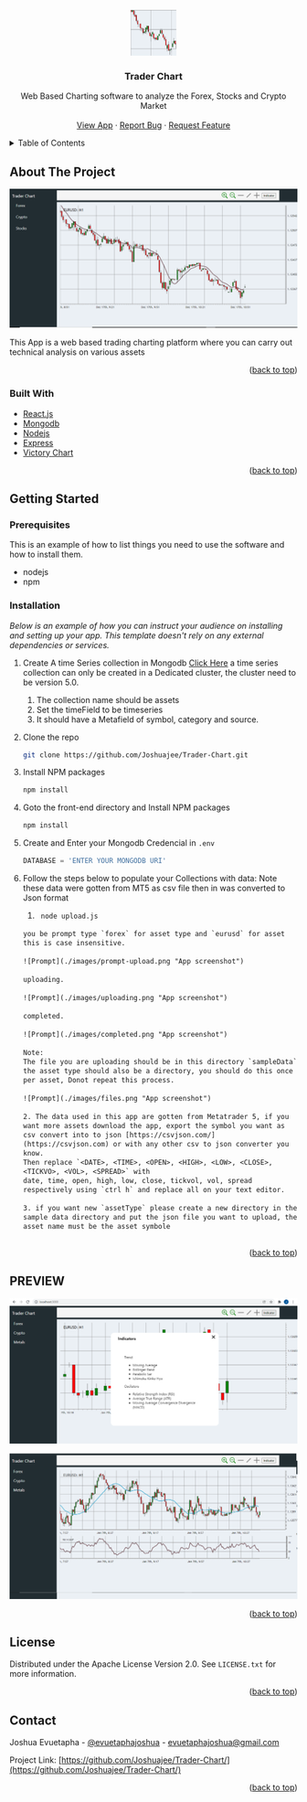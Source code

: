 <div id="top"></div>

<!-- PROJECT LOGO -->
<br />
<div align="center">
  <a href="https://github.com/Joshuajee/Trader-Chart/">
    <img src="images/logo.png" alt="Logo" width="80" height="80">
  </a>

  <h3 align="center">Trader Chart</h3>

  <p align="center">
    Web Based Charting software to analyze the Forex, Stocks and Crypto Market
    <br />
    <br />
    <a href="https://trader-chart.herokuapp.com/">View App</a>
    ·
    <a href="https://github.com/Joshuajee/Trader-Chart/issues">Report Bug</a>
    ·
    <a href="https://github.com/Joshuajee/Trader-Chart/issues">Request Feature</a>
  </p>
</div>



<!-- TABLE OF CONTENTS -->
<details>
  <summary>Table of Contents</summary>
  <ol>
    <li>
      <a href="#about-the-project">About The Project</a>
      <ul>
        <li><a href="#built-with">Built With</a></li>
      </ul>
    </li>
    <li>
      <a href="#getting-started">Getting Started</a>
      <ul>
        <li><a href="#prerequisites">Prerequisites</a></li>
        <li><a href="#installation">Installation</a></li>
      </ul>
    </li>
    <li><a href="#license">License</a></li>
    <li><a href="#contact">Contact</a></li>
    <li><a href="#acknowledgments">Acknowledgments</a></li>
  </ol>
</details>



<!-- ABOUT THE PROJECT -->
## About The Project

![Trader Chart Screen Shot](./images/home.png "App screenshot")

This App is a web based trading charting platform where you can carry out technical analysis on various assets

<p align="right">(<a href="#top">back to top</a>)</p>



### Built With


* [React.js](https://reactjs.org/)
* [Mongodb](https://www.mongodb.com/)
* [Nodejs](https://nodejs.org/)
* [Express](https://expressjs.com/)
* [Victory Chart](https://formidable.com/open-source/victory/)


<p align="right">(<a href="#top">back to top</a>)</p>



<!-- GETTING STARTED -->
## Getting Started


### Prerequisites

This is an example of how to list things you need to use the software and how to install them.

* nodejs
* npm

### Installation

_Below is an example of how you can instruct your audience on installing and setting up your app. This template doesn't rely on any external dependencies or services._

1. Create A time Series collection in Mongodb [Click Here](https://docs.mongodb.com/manual/core/timeseries-collections/)
    a time series collection can only be created in a Dedicated cluster, the cluster need to be version 5.0.
    1. The collection name should be assets
    2. Set the timeField to be timeseries
    3. It should have a Metafield of symbol, category and source.
2. Clone the repo
   ```sh
   git clone https://github.com/Joshuajee/Trader-Chart.git
   ```
3. Install NPM packages
   ```sh
   npm install
   ```
4. Goto the front-end directory and Install NPM packages
   ```sh
   npm install
   ```
5. Create and Enter your Mongodb Credencial in `.env`
   ```js
   DATABASE = 'ENTER YOUR MONGODB URI'
   ```
6. Follow the steps below to populate your Collections with data:
    Note these data were gotten from MT5 as csv file then in was converted to Json format

    1. ```sh
        node upload.js
    ```
    you be prompt type `forex` for asset type and `eurusd` for asset this is case insensitive.

    ![Prompt](./images/prompt-upload.png "App screenshot")

    uploading.

    ![Prompt](./images/uploading.png "App screenshot")

    completed.
    
    ![Prompt](./images/completed.png "App screenshot")

    Note: 
    The file you are uploading should be in this directory `sampleData` the asset type should also be a directory, you should do this once per asset, Donot repeat this process.

    ![Prompt](./images/files.png "App screenshot")

    2. The data used in this app are gotten from Metatrader 5, if you want more assets download the app, export the symbol you want as csv convert into to json [https://csvjson.com/](https://csvjson.com) or with any other csv to json converter you know. 
    Then replace `<DATE>, <TIME>, <OPEN>, <HIGH>, <LOW>, <CLOSE>, <TICKVO>, <VOL>, <SPREAD>` with
    date, time, open, high, low, close, tickvol, vol, spread respectively using `ctrl h` and replace all on your text editor.

    3. if you want new `assetType` please create a new directory in the sample data directory and put the json file you want to upload, the asset name must be the asset symbole


<p align="right">(<a href="#top">back to top</a>)</p>



<!-- USAGE EXAMPLES -->
## PREVIEW

  ![Preview](./images/indicators.png "App screenshot")

  ![Preview](./images/marsi.png "App screenshot")



<p align="right">(<a href="#top">back to top</a>)</p>


## License

Distributed under the Apache License Version 2.0. See `LICENSE.txt` for more information.

<p align="right">(<a href="#top">back to top</a>)</p>



<!-- CONTACT -->
## Contact

Joshua Evuetapha - [@evuetaphajoshua](https://twitter.com/evuetaphajoshua) - evuetaphajoshua@gmail.com

Project Link: [https://github.com/Joshuajee/Trader-Chart/](https://github.com/Joshuajee/Trader-Chart/)

<p align="right">(<a href="#top">back to top</a>)</p>

